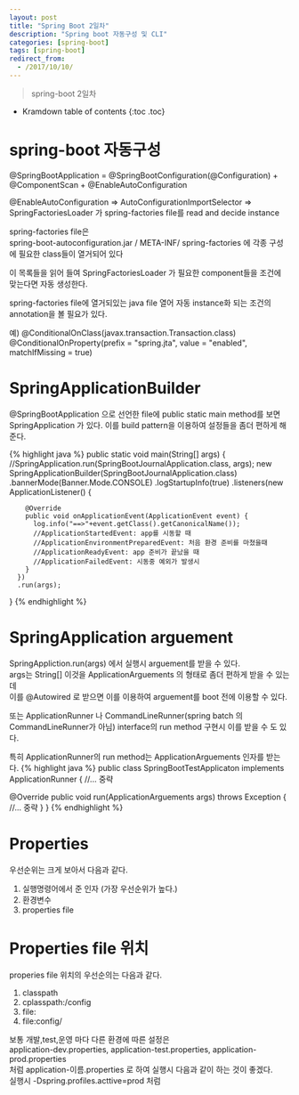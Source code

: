 ```yaml
---
layout: post
title: "Spring Boot 2일차"
description: "Spring boot 자동구성 및 CLI"
categories: [spring-boot]
tags: [spring-boot]
redirect_from:
  - /2017/10/10/
---
```


> spring-boot 2일차


* Kramdown table of contents
{:toc .toc}

# spring-boot 자동구성 
@SpringBootApplication = @SpringBootConfiguration(@Configuration) + @ComponentScan + @EnableAutoConfiguration  


@EnableAutoConfiguration => AutoConfigurationImportSelector => SpringFactoriesLoader 가 spring-factories file를 read and decide instance  

spring-factories file은  
spring-boot-autoconfiguration.jar / META-INF/ spring-factories 에 각종 구성에 필요한 class들이 열거되어 있다  

이 목록들을 읽어 들여 SpringFactoriesLoader 가 필요한 component들을 조건에 맞는다면 자동 생성한다.  

spring-factories file에 열거되있는 java file 열어 자동 instance화 되는 조건의 annotation을 볼 필요가 있다.  

예)
@ConditionalOnClass(javax.transaction.Transaction.class)
@ConditionalOnProperty(prefix = "spring.jta", value = "enabled", matchIfMissing = true)


# SpringApplicationBuilder 
@SpringBootApplication 으로 선언한 file에 public static main method를 보면 SpringApplication 가 있다. 이를 build pattern을 이용하여 설정들을 좀더 편하게 해준다.  

{% highlight java %}
public static void main(String[] args) {
  //SpringApplication.run(SpringBootJournalApplication.class, args);
  new SpringApplicationBuilder(SpringBootJournalApplication.class)
      .bannerMode(Banner.Mode.CONSOLE)
      .logStartupInfo(true)
      .listeners(new ApplicationListener<ApplicationEvent>() {
				
        @Override
        public void onApplicationEvent(ApplicationEvent event) {
          log.info("==>"+event.getClass().getCanonicalName());
          //ApplicationStartedEvent: app를 시동할 때
          //ApplicationEnvironmentPreparedEvent: 처음 환경 준비를 마쳤을때 
          //ApplicationReadyEvent: app 준비가 끝났을 때 
          //ApplicationFailedEvent: 시동중 예외가 발생시 
        }
      })
      .run(args);
}
{% endhighlight %}

# SpringApplication arguement
SpringAppliction.run(args) 에서 실행시 arguement를 받을 수 있다.  
args는 String[] 이것을 ApplicationArguements 의 형태로 좀더 편하게 받을 수 있는데  
이를 @Autowired 로 받으면 이를 이용하여 arguement를 boot 전에 이용할 수 있다.  

또는 ApplicationRunner 나 CommandLineRunner(spring batch 의 CommandLineRunner가 아님) interface의 run method 구현시 이를 받을 수 도 있다.  

특히 ApplicationRunner의 run method는 ApplicationArguements 인자를 받는다.
{% highlight java %}
public class SpringBootTestApplicaton implements ApplicationRunner {
 //... 중략  

 @Override
 public void run(ApplicationArguements args) throws Exception {
   //... 중략 
 }
}
{% endhighlight %}

# Properties
우선순위는 크게 보아서 다음과 같다.
1. 실행명령어에서 준 인자 (가장 우선순위가 높다.)
2. 환경변수
3. properties file 

# Properties file 위치
properies file 위치의 우선순의는 다음과 같다.  
1. classpath
2. cplasspath:/config
3. file:
4. file:config/

보통 개발,test,운영 마다 다른 환경에 따른 설정은  
application-dev.properties, application-test.properties, application-prod.properties  
처럼 application-이름.properties 로 하여 실행시 다음과 같이 하는 것이 좋겠다.  
실행시 -Dspring.profiles.acttive=prod 처럼  


[^1]: This is a footnote.

[kramdown]: https://kramdown.gettalong.org/
[Simple Texture]: https://github.com/yizeng/jekyll-theme-simple-texture
